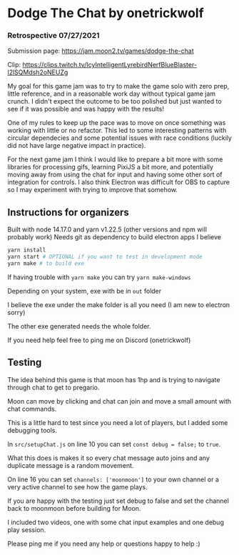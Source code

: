 # Dodge The Chat by onetrickwolf

### Retrospective 07/27/2021

Submission page: https://jam.moon2.tv/games/dodge-the-chat

Clip: https://clips.twitch.tv/IcyIntelligentLyrebirdNerfBlueBlaster-l2lSQMdsh2oNEUZg

My goal for this game jam was to try to make the game solo with zero prep, little reference, and in a reasonable work day without typical game jam crunch. I didn't expect the outcome to be too polished but just wanted to see if it was possible and was happy with the results!

One of my rules to keep up the pace was to move on once something was working with little or no refactor. This led to some interesting patterns with circular dependecies and some potential issues with race conditions (luckily did not have large negative impact in practice).

For the next game jam I think I would like to prepare a bit more with some libraries for processing gifs, learning PixiJS a bit more, and potentially moving away from using the chat for input and having some other sort of integration for controls. I also think Electron was difficult for OBS to capture so I may experiment with trying to improve that somehow.

## Instructions for organizers

Built with node 14.17.0 and yarn v1.22.5 (other versions and npm will probably work)
Needs git as dependency to build electron apps I believe

```bash
yarn install
yarn start # OPTIONAL if you want to test in development mode
yarn make # to build exe
```
If having trouble with `yarn make` you can try `yarn make-windows`

Depending on your system, exe with be in `out` folder

I believe the exe under the make folder is all you need (I am new to electron sorry)

The other exe generated needs the whole folder.

If you need help feel free to ping me on Discord (onetrickwolf)

## Testing

The idea behind this game is that moon has 1hp and is trying to navigate through chat to get to pregario.

Moon can move by clicking and chat can join and move a small amount with chat commands.

This is a little hard to test since you need a lot of players, but I added some debugging tools.

In `src/setupChat.js` on line 10 you can set `const debug = false;` to `true`.

What this does is makes it so every chat message auto joins and any duplicate message is a random movement.

On line 16 you can set `channels: ['moonmoon']` to your own channel or a very active channel to see how the game plays.

If you are happy with the testing just set debug to false and set the channel back to moonmoon before building for Moon.

I included two videos, one with some chat input examples and one debug play session.

Please ping me if you need any help or questions happy to help :)

